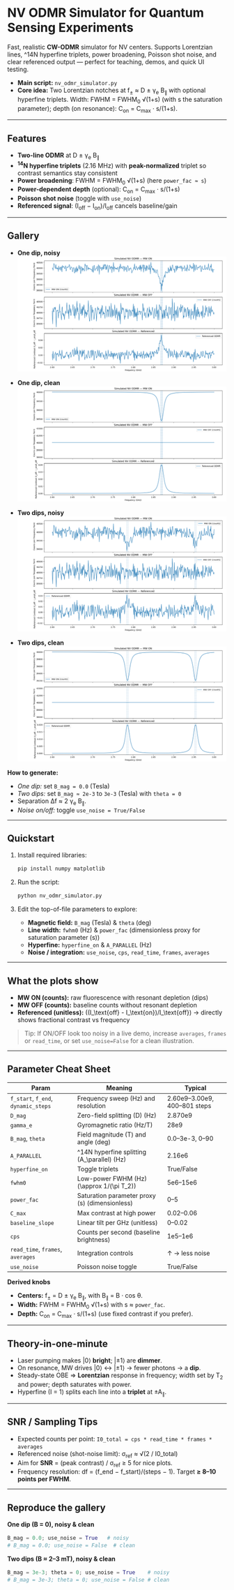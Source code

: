 # NV ODMR Simulator for Quantum Sensing Experiments

Fast, realistic **CW-ODMR** simulator for NV centers. Supports Lorentzian lines, ^14N hyperfine triplets, power broadening, Poisson shot noise, and clear referenced output — perfect for teaching, demos, and quick UI testing.

- **Main script:** `nv_odmr_simulator.py`
- **Core idea:** Two Lorentzian notches at f<sub>±</sub> ≈ D ± γ<sub>e</sub> B<sub>∥</sub> with optional hyperfine triplets. Width: FWHM = FWHM<sub>0</sub> √(1+s) (with s the saturation parameter); depth (on resonance): C<sub>on</sub> = C<sub>max</sub> · s/(1+s).


--- 

## Features
- **Two-line ODMR** at D ± γ<sub>e</sub> B<sub>∥</sub>
- **<sup>14</sup>N hyperfine triplets** (2.16 MHz) with **peak-normalized** triplet so contrast semantics stay consistent
- **Power broadening**: FWHM = FWHM<sub>0</sub> √(1+s) (here `power_fac ≈ s`)
- **Power-dependent depth** (optional): C<sub>on</sub> = C<sub>max</sub> · s/(1+s)
- **Poisson shot noise** (toggle with `use_noise`)
- **Referenced signal**: (I<sub>off</sub> − I<sub>on</sub>)/I<sub>off</sub> cancels baseline/gain

---

## Gallery
- **One dip, noisy**  
  ![one-dip-noisy](images/ODMR_1.png)

- **One dip, clean**  
  ![one-dip-clean](images/ODMR_2.png)

- **Two dips, noisy**  
  ![two-dip-noisy](images/ODMR_3.png)

- **Two dips, clean**  
  ![two-dip-clean](images/ODMR_4.png)

**How to generate:**
- *One dip:* set `B_mag = 0.0` (Tesla)
- *Two dips:* set `B_mag ≈ 2e-3` to `3e-3` (Tesla) with `theta = 0`  
- Separation &Delta;f &approx; 2&nbsp;γ<sub>e</sub> B<sub>∥</sub>.
- *Noise on/off:* toggle `use_noise = True/False`

---

## Quickstart
1. Install required libraries:
   ```bash
   pip install numpy matplotlib
   ```

2. Run the script:
   ```bash
   python nv_odmr_simulator.py
   ```

3. Edit the top-of-file parameters to explore:
   - **Magnetic field:** `B_mag` (Tesla) & `theta` (deg)
   - **Line width:** `fwhm0` (Hz) & `power_fac` (dimensionless proxy for saturation parameter \(s\))
   - **Hyperfine:** `hyperfine_on` & `A_PARALLEL` (Hz)
   - **Noise / integration:** `use_noise`, `cps`, `read_time`, `frames`, `averages`

---

## What the plots show
- **MW ON (counts):** raw fluorescence with resonant depletion (dips)
- **MW OFF (counts):** baseline counts without resonant depletion
- **Referenced (unitless):** \((I_\text{off} - I_\text{on})/I_\text{off}\) → directly shows fractional contrast vs frequency

> Tip: If ON/OFF look too noisy in a live demo, increase  `averages`, `frames` or `read_time`, or set `use_noise=False` for a clean illustration.

---

## Parameter Cheat Sheet
| Param | Meaning | Typical |
|---|---|---|
| `f_start`, `f_end`, `dynamic_steps` | Frequency sweep (Hz) and resolution | 2.60e9–3.00e9, 400–801 steps |
| `D_mag` | Zero-field splitting \(D\) (Hz) | 2.870e9 |
| `gamma_e` | Gyromagnetic ratio (Hz/T) | 28e9 |
| `B_mag`, `theta` | Field magnitude (T) and angle (deg) | 0.0–3e-3, 0–90 |
| `A_PARALLEL` | ^14N hyperfine splitting \(A_\parallel\) (Hz) | 2.16e6 |
| `hyperfine_on` | Toggle triplets | True/False |
| `fwhm0` | Low-power FWHM (Hz) \(\approx 1/(\pi T_2)\) | 5e6–15e6 |
| `power_fac` | Saturation parameter proxy \(s\) (dimensionless) | 0–5 |
| `C_max` | Max contrast at high power | 0.02–0.06 |
| `baseline_slope` | Linear tilt per GHz (unitless) | 0–0.02 |
| `cps` | Counts per second (baseline brightness) | 1e5–1e6 |
| `read_time`, `frames`, `averages` | Integration controls | ↑ → less noise |
| `use_noise` | Poisson noise toggle | True/False |

**Derived knobs**
- **Centers:** f<sub>±</sub> = D ± γ<sub>e</sub> B<sub>∥</sub>, with B<sub>∥</sub> = B · cos θ.  
- **Width:** FWHM = FWHM<sub>0</sub> √(1+s) with s ≈ `power_fac`.  
- **Depth:** C<sub>on</sub> = C<sub>max</sub> · s/(1+s) (use fixed contrast if you prefer).

---

## Theory-in-one-minute
- Laser pumping makes |0⟩ **bright**; |±1⟩ are **dimmer**.  
- On resonance, MW drives |0⟩ ↔ |±1⟩ → fewer photons → a **dip**.  
- Steady-state OBE ⇒ **Lorentzian** response in frequency; width set by T<sub>2</sub> and power; depth saturates with power.  
- Hyperfine (I = 1) splits each line into a **triplet** at ±A<sub>∥</sub>.

---

## SNR / Sampling Tips
- Expected counts per point: `I0_total = cps * read_time * frames * averages`  
- Referenced noise (shot-noise limit): σ<sub>ref</sub> ≈ √(2 / I0_total)  
- Aim for **SNR** = (peak contrast) / σ<sub>ref</sub> ≥ 5 for nice plots.  
- Frequency resolution: df = (f_end − f_start)/(steps − 1). Target **≥ 8–10 points per FWHM**.

---

## Reproduce the gallery
**One dip (B = 0), noisy & clean**
```python
B_mag = 0.0; use_noise = True   # noisy
# B_mag = 0.0; use_noise = False  # clean
```

**Two dips (B ≈ 2–3 mT), noisy & clean**
```python
B_mag = 3e-3; theta = 0; use_noise = True    # noisy
# B_mag = 3e-3; theta = 0; use_noise = False # clean
```
